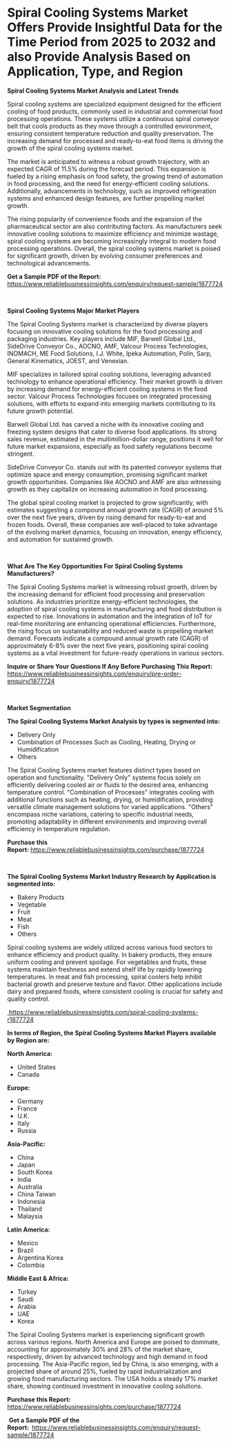 <p><h1>Spiral Cooling Systems Market Offers Provide Insightful Data for the Time Period from 2025 to 2032 and also Provide Analysis Based on Application, Type, and Region</h1></p><p><strong>Spiral Cooling Systems Market Analysis and Latest Trends</strong></p>
<p><p>Spiral cooling systems are specialized equipment designed for the efficient cooling of food products, commonly used in industrial and commercial food processing operations. These systems utilize a continuous spiral conveyor belt that cools products as they move through a controlled environment, ensuring consistent temperature reduction and quality preservation. The increasing demand for processed and ready-to-eat food items is driving the growth of the spiral cooling systems market.</p><p>The market is anticipated to witness a robust growth trajectory, with an expected CAGR of 11.5% during the forecast period. This expansion is fueled by a rising emphasis on food safety, the growing trend of automation in food processing, and the need for energy-efficient cooling solutions. Additionally, advancements in technology, such as improved refrigeration systems and enhanced design features, are further propelling market growth. </p><p>The rising popularity of convenience foods and the expansion of the pharmaceutical sector are also contributing factors. As manufacturers seek innovative cooling solutions to maximize efficiency and minimize wastage, spiral cooling systems are becoming increasingly integral to modern food processing operations. Overall, the spiral cooling systems market is poised for significant growth, driven by evolving consumer preferences and technological advancements.</p></p>
<p><strong>Get a Sample PDF of the Report:&nbsp;</strong> <a href="https://www.reliablebusinessinsights.com/enquiry/request-sample/1877724?utm_campaign=2840&utm_medium=2&utm_source=Github&utm_content=ia&utm_term=12042025&utm_id=spiral-cooling-systems">https://www.reliablebusinessinsights.com/enquiry/request-sample/1877724</a></p>
<p>&nbsp;</p>
<p><strong>Spiral Cooling Systems Major Market Players</strong></p>
<p><p>The Spiral Cooling Systems market is characterized by diverse players focusing on innovative cooling solutions for the food processing and packaging industries. Key players include MIF, Barwell Global Ltd., SideDrive Conveyor Co., AOCNO, AMF, Valcour Process Technologies, INOMACH, ME Food Solutions, I.J. White, Ipeka Automation, Polin, Sarp, General Kinematics, JOEST, and Venexian.</p><p>MIF specializes in tailored spiral cooling solutions, leveraging advanced technology to enhance operational efficiency. Their market growth is driven by increasing demand for energy-efficient cooling systems in the food sector. Valcour Process Technologies focuses on integrated processing solutions, with efforts to expand into emerging markets contributing to its future growth potential.</p><p>Barwell Global Ltd. has carved a niche with its innovative cooling and freezing system designs that cater to diverse food applications. Its strong sales revenue, estimated in the multimillion-dollar range, positions it well for future market expansions, especially as food safety regulations become stringent.</p><p>SideDrive Conveyor Co. stands out with its patented conveyor systems that optimize space and energy consumption, promising significant market growth opportunities. Companies like AOCNO and AMF are also witnessing growth as they capitalize on increasing automation in food processing.</p><p>The global spiral cooling market is projected to grow significantly, with estimates suggesting a compound annual growth rate (CAGR) of around 5% over the next five years, driven by rising demand for ready-to-eat and frozen foods. Overall, these companies are well-placed to take advantage of the evolving market dynamics, focusing on innovation, energy efficiency, and automation for sustained growth.</p></p>
<p>&nbsp;</p>
<p><strong>What Are The Key Opportunities For Spiral Cooling Systems Manufacturers?</strong></p>
<p><p>The Spiral Cooling Systems market is witnessing robust growth, driven by the increasing demand for efficient food processing and preservation solutions. As industries prioritize energy-efficient technologies, the adoption of spiral cooling systems in manufacturing and food distribution is expected to rise. Innovations in automation and the integration of IoT for real-time monitoring are enhancing operational efficiencies. Furthermore, the rising focus on sustainability and reduced waste is propelling market demand. Forecasts indicate a compound annual growth rate (CAGR) of approximately 6-8% over the next five years, positioning spiral cooling systems as a vital investment for future-ready operations in various sectors.</p></p>
<p><strong>Inquire or Share Your Questions If Any Before Purchasing This Report:</strong> <a href="https://www.reliablebusinessinsights.com/enquiry/pre-order-enquiry/1877724?utm_campaign=2840&utm_medium=2&utm_source=Github&utm_content=ia&utm_term=12042025&utm_id=spiral-cooling-systems">https://www.reliablebusinessinsights.com/enquiry/pre-order-enquiry/1877724</a></p>
<p>&nbsp;</p>
<p><strong>Market Segmentation</strong></p>
<p><strong>The Spiral Cooling Systems Market Analysis by types is segmented into:</strong></p>
<p><ul><li>Delivery Only</li><li>Combination of Processes Such as Cooling, Heating, Drying or Humidification</li><li>Others</li></ul></p>
<p><p>The Spiral Cooling Systems market features distinct types based on operation and functionality. "Delivery Only" systems focus solely on efficiently delivering cooled air or fluids to the desired area, enhancing temperature control. "Combination of Processes" integrates cooling with additional functions such as heating, drying, or humidification, providing versatile climate management solutions for varied applications. "Others" encompass niche variations, catering to specific industrial needs, promoting adaptability in different environments and improving overall efficiency in temperature regulation.</p></p>
<p><strong>Purchase this Report:&nbsp;</strong><a href="https://www.reliablebusinessinsights.com/purchase/1877724?utm_campaign=2840&utm_medium=2&utm_source=Github&utm_content=ia&utm_term=12042025&utm_id=spiral-cooling-systems">https://www.reliablebusinessinsights.com/purchase/1877724</a></p>
<p>&nbsp;</p>
<p><strong>The Spiral Cooling Systems Market Industry Research by Application is segmented into:</strong></p>
<p><ul><li>Bakery Products</li><li>Vegetable</li><li>Fruit</li><li>Meat</li><li>Fish</li><li>Others</li></ul></p>
<p><p>Spiral cooling systems are widely utilized across various food sectors to enhance efficiency and product quality. In bakery products, they ensure uniform cooling and prevent spoilage. For vegetables and fruits, these systems maintain freshness and extend shelf life by rapidly lowering temperatures. In meat and fish processing, spiral coolers help inhibit bacterial growth and preserve texture and flavor. Other applications include dairy and prepared foods, where consistent cooling is crucial for safety and quality control.</p></p>
<p><a href="https://www.reliablebusinessinsights.com/spiral-cooling-systems-r1877724?utm_campaign=2840&utm_medium=2&utm_source=Github&utm_content=ia&utm_term=12042025&utm_id=spiral-cooling-systems">&nbsp;https://www.reliablebusinessinsights.com/spiral-cooling-systems-r1877724</a></p>
<p><strong>In terms of Region, the Spiral Cooling Systems Market Players available by Region are:</strong></p>
<p>
    <p> <strong> North America: </strong>
        <ul>
            <li>United States</li>
            <li>Canada</li>
        </ul>
        </p> 
    <p> <strong> Europe: </strong>
        <ul>
            <li>Germany</li>
            <li>France</li>
            <li>U.K.</li>
            <li>Italy</li>
            <li>Russia</li>
        </ul>
        </p> 
    <p> <strong> Asia-Pacific: </strong>
        <ul>
            <li>China</li>
            <li>Japan</li>
            <li>South Korea</li>
            <li>India</li>
            <li>Australia</li>
            <li>China Taiwan</li>
            <li>Indonesia</li>
            <li>Thailand</li>
            <li>Malaysia</li>
        </ul>
        </p> 
    <p> <strong> Latin America: </strong>
        <ul>
            <li>Mexico</li>
            <li>Brazil</li>
            <li>Argentina Korea</li>
            <li>Colombia</li>
        </ul>
        </p> 
    <p> <strong> Middle East & Africa: </strong>
        <ul>
            <li>Turkey</li>
            <li>Saudi</li>
            <li>Arabia</li>
            <li>UAE</li>
            <li>Korea</li>
        </ul>
    </p>
    </p>
<p><p>The Spiral Cooling Systems market is experiencing significant growth across various regions. North America and Europe are poised to dominate, accounting for approximately 30% and 28% of the market share, respectively, driven by advanced technology and high demand in food processing. The Asia-Pacific region, led by China, is also emerging, with a projected share of around 25%, fueled by rapid industrialization and growing food manufacturing sectors. The USA holds a steady 17% market share, showing continued investment in innovative cooling solutions.</p></p>
<p><strong>Purchase this Report: </strong><a href="https://www.reliablebusinessinsights.com/purchase/1877724?utm_campaign=2840&utm_medium=2&utm_source=Github&utm_content=ia&utm_term=12042025&utm_id=spiral-cooling-systems">https://www.reliablebusinessinsights.com/purchase/1877724</a></p>
<p>&nbsp;<strong>Get a Sample PDF of the Report:&nbsp;&nbsp;</strong><a href="https://www.reliablebusinessinsights.com/enquiry/request-sample/1877724?utm_campaign=2840&utm_medium=2&utm_source=Github&utm_content=ia&utm_term=12042025&utm_id=spiral-cooling-systems">https://www.reliablebusinessinsights.com/enquiry/request-sample/1877724</a></p>
<p><strong></strong></p>
<p><p></p><p></p><p></p></p>